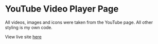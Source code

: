 # YouTube Video Player Page

All videos, images and icons were taken from the YouTube page. All other styling is my own code.

View live site [here](https://aznafro.github.io/youtube/)
